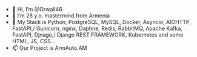 - 👋 Hi, I’m @Orwall46
- 👀 I’m 28 y.o. mastermind from Armenia
- 🌱 My Stack is Python, PostgreSQL, MySQL, Docker, Asyncio, AIOHTTP, FastAPI,/
      Gunicorn, nginx, Daphne, Redis, RabbitMQ, Apache Kafka, FastAPI, Djnago,/
      Django REST FRAMEWORK, Kubernetes and some HTML, JS, CSS...
- 📫 Our Project is ArmAuto.AM

<!---
Orwall46/Orwall46 is a ✨ special ✨ repository because its `README.md` (this file) appears on your GitHub profile.
You can click the Preview link to take a look at your changes.
--->
